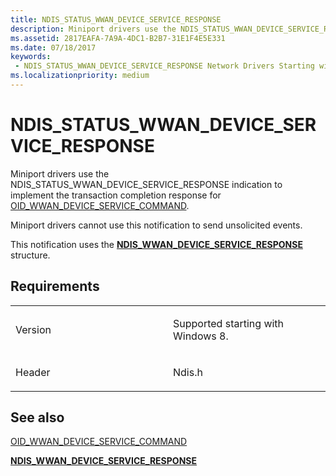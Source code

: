 ```yaml
---
title: NDIS_STATUS_WWAN_DEVICE_SERVICE_RESPONSE
description: Miniport drivers use the NDIS_STATUS_WWAN_DEVICE_SERVICE_RESPONSE indication to implement the transaction completion response for OID_WWAN_DEVICE_SERVICE_COMMAND.NDIS_WWAN_DEVICE_SERVICE_RESPONSE structure.
ms.assetid: 2817EAFA-7A9A-4DC1-B2B7-31E1F4E5E331
ms.date: 07/18/2017
keywords:
 - NDIS_STATUS_WWAN_DEVICE_SERVICE_RESPONSE Network Drivers Starting with Windows Vista
ms.localizationpriority: medium
---
```


# NDIS\_STATUS\_WWAN\_DEVICE\_SERVICE\_RESPONSE


Miniport drivers use the NDIS\_STATUS\_WWAN\_DEVICE\_SERVICE\_RESPONSE indication to implement the transaction completion response for [OID\_WWAN\_DEVICE\_SERVICE\_COMMAND](https://docs.microsoft.com/windows-hardware/drivers/network/oid-wwan-device-service-command).

Miniport drivers cannot use this notification to send unsolicited events.

This notification uses the [**NDIS\_WWAN\_DEVICE\_SERVICE\_RESPONSE**](https://docs.microsoft.com/windows-hardware/drivers/ddi/content/ndiswwan/ns-ndiswwan-_ndis_wwan_device_service_response) structure.

Requirements
------------

<table>
<colgroup>
<col width="50%" />
<col width="50%" />
</colgroup>
<tbody>
<tr class="odd">
<td><p>Version</p></td>
<td><p>Supported starting with Windows 8.</p></td>
</tr>
<tr class="even">
<td><p>Header</p></td>
<td>Ndis.h</td>
</tr>
</tbody>
</table>

## See also


[OID\_WWAN\_DEVICE\_SERVICE\_COMMAND](https://docs.microsoft.com/windows-hardware/drivers/network/oid-wwan-device-service-command)

[**NDIS\_WWAN\_DEVICE\_SERVICE\_RESPONSE**](https://docs.microsoft.com/windows-hardware/drivers/ddi/content/ndiswwan/ns-ndiswwan-_ndis_wwan_device_service_response)

 

 




